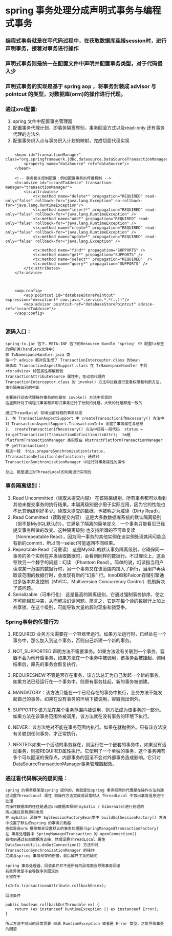 # spring 事务处理分成声明式事务与编程式事务
### 编程式事务就是在写代码过程中，在获取数据库连接session时，进行声明事务，接着对事务进行操作

### 声明式事务则是统一在配置文件中声明并配置事务类型，对于代码侵入少
### 声明式事务的实现是基于 spring aop ，将事务封装成 advisor 与 pointcut 的类型，对数据库(orm)的操作进行代理。

### 通过xml配置:
1. spring 文件中配置事务管理器
2. 配置事务代理计划，即事务隔离界别，事务回滚方式以及read-only 还有事务代理的方法名
3. 配置事务织入点与事务织入计划的映射，完成切面代理实现

```

	<bean id="transactionManager" class="org.springframework.jdbc.datasource.DataSourceTransactionManager">
		<property name="dataSource" ref="dataSource"/>
	</bean>

	<!-- 事务相关控制配置：例如配置事务的传播机制 -->
	<tx:advice id="iccardTxAdvice" transaction-manager="transactionManager">
		<tx:attributes>
			<tx:method name="delete*" propagation="REQUIRED" read-only="false" rollback-for="java.lang.Exception" no-rollback-for="java.lang.RuntimeException"/>
			<tx:method name="insert*" propagation="REQUIRED" read-only="false" rollback-for="java.lang.RuntimeException" />
			<tx:method name="add*" propagation="REQUIRED" read-only="false" rollback-for="java.lang.RuntimeException" />
			<tx:method name="create*" propagation="REQUIRED" read-only="false" rollback-for="java.lang.RuntimeException" />
			<tx:method name="update*" propagation="REQUIRED" read-only="false" rollback-for="java.lang.Exception" />

			<tx:method name="find*" propagation="SUPPORTS" />
			<tx:method name="get*" propagation="SUPPORTS" />
			<tx:method name="select*" propagation="REQUIRED"  />
			<tx:method name="query*" propagation="SUPPORTS" />
		</tx:attributes>
	</tx:advice>



	<aop:config>
		<aop:pointcut id="databaseStorePointcut" expression="execution(* com.java.*.service.*.*(..))"/>
		<aop:advisor pointcut-ref="databaseStorePointcut" advice-ref="iccardTxAdvice"/>
	</aop:config>


```

### 源码入口：

```
spring-tx.jar 包下，META-INF 包下的Resource Bundle 'spring' 中 配置tx标签的解析类(handlers文件中)
即 TxNamespaceHandler.java 类
每一个 advice 都对应生成了 TransactionInterceptor.class 的bean 
继承自 TransactionAspectSupport.class 在 TxNamespaceHandler 中将 <tx:advice> 标签属性都解析到
transactionAttributeSource 属性中，在动态代理的 TransactionInterceptor.class 的 invoke() 方法中拦截进行查看权限和判断方法，事务隔离级别的判断

主要进行动态代理操作事务的也是在 invoke() 方法中实现的
这里面针对了编程式事务和声明式事务进行了分别的处理，大致的处理都是一致的

通过ThreadLocal 存储当前线程的事务状态
1. 在 TransactionAspectSupport 中 createTransactionIfNecessary() 方法中 对 TransactionAspectSupport.TransactionInfo 设置了事务属性与信息
2.  createTransactionIfNecessary() 方法中还有一段代码  status = tm.getTransaction((TransactionDefinition)txAttr);  tm是 PlatformTransactionManager 类实现在 AbstractPlatformTransactionManager 中 getTransaction() 
有这一段  this.prepareSynchronization(status, (TransactionDefinition)definition); 通过对 TransactionSynchronizationManager 中进行对事务属性的操作

总之，都是通过对ThreadLocal的利用进行实现的

```

### 事务隔离级别：

1. Read Uncommitted（读取未提交内容）
       在该隔离级别，所有事务都可以看到其他未提交事务的执行结果。本隔离级别很少用于实际应用，因为它的性能也不比其他级别好多少。读取未提交的数据，也被称之为脏读（Dirty Read）。
2. Read Committed（读取提交内容）
       这是大多数数据库系统的默认隔离级别（但不是MySQL默认的）。它满足了隔离的简单定义：一个事务只能看见已经提交事务所做的改变。这种隔离级别 也支持所谓的不可重复读（Nonrepeatable Read），因为同一事务的其他实例在该实例处理其间可能会有新的commit，所以同一select可能返回不同结果。
3. Repeatable Read（可重读）
       这是MySQL的默认事务隔离级别，它确保同一事务的多个实例在并发读取数据时，会看到同样的数据行。不过理论上，这会导致另一个棘手的问题：幻读 （Phantom Read）。简单的说，幻读指当用户读取某一范围的数据行时，另一个事务又在该范围内插入了新行，当用户再读取该范围的数据行时，会发现有新的“幻影” 行。InnoDB和Falcon存储引擎通过多版本并发控制（MVCC，Multiversion Concurrency Control）机制解决了该问题。
4. Serializable（可串行化） 
       这是最高的隔离级别，它通过强制事务排序，使之不可能相互冲突，从而解决幻读问题。简言之，它是在每个读的数据行上加上共享锁。在这个级别，可能导致大量的超时现象和锁竞争。


### Spring事务的传播行为

1. REQUIRED:业务方法需要在一个容器里运行。如果方法运行时，已经处在一个事务中，那么加入到这个事务，否则自己新建一个新的事务。

2. NOT_SUPPORTED:声明方法不需要事务。如果方法没有关联到一个事务，容器不会为他开启事务，如果方法在一个事务中被调用，该事务会被挂起，调用结束后，原先的事务会恢复执行。

3. REQUIRESNEW:不管是否存在事务，该方法总汇为自己发起一个新的事务。如果方法已经运行在一个事务中，则原有事务挂起，新的事务被创建。

4. MANDATORY：该方法只能在一个已经存在的事务中执行，业务方法不能发起自己的事务。如果在没有事务的环境下被调用，容器抛出例外。

5. SUPPORTS:该方法在某个事务范围内被调用，则方法成为该事务的一部分。如果方法在该事务范围外被调用，该方法就在没有事务的环境下执行。

6. NEVER：该方法绝对不能在事务范围内执行。如果在就抛例外。只有该方法没有关联到任何事务，才正常执行。

7. NESTED:如果一个活动的事务存在，则运行在一个嵌套的事务中。如果没有活动事务，则按REQUIRED属性执行。它使用了一个单独的事务，这个事务拥有多个可以回滚的保存点。内部事务的回滚不会对外部事务造成影响。它只对DataSourceTransactionManager事务管理器起效。



### 通过看代码解决的疑问是：
```
spring 的事务框架是spring 提供的，也就是说spring 事务框架的代理是在操作方法前通过设置ThreadLocal 属性 和操作方法完成或异常时从 ThreadLocal 中取出事务信息进行处理
而操作数据库的往往是通过orm数据库框架(mybatis / hibernate)进行处理的
所以通过查看源码发现
在 mybatis 源码中 SqlSessionFactoryBean类中 buildSqlSessionFactory() 方法中设置了默认的spring 的事务拦截器
也就是说orm 框架都会设置默认的事务处理器(SpringManagedTransactionFactory) 
在 事务处理器中 SpringManagedTransaction 的 openConnection() 
会找到通过获取数据库连接，然后设置ThreadLocal 属性 DataSourceUtils.doGetConnection() 方法中对 TransactionSynchronizationManager 的操作
完成与spring 事务框架的衔接，最后解开了我的疑问

spring 事务处理器，回滚条件并不是所有的异常都会导致事务回滚
有些异常是不会导致事务回滚的
关键在于

txInfo.transactiuonAttribute.rollbackOn(ex);

回滚条件

public boolean rollbackOn(Throwable ex) {
	return (ex instanceof RuntimeException || ex instanceof Error);
}

所以方法中抛出的异常需要 继承 RuntimeException 或者是 Error 类型，才能导致事务的回滚

```

